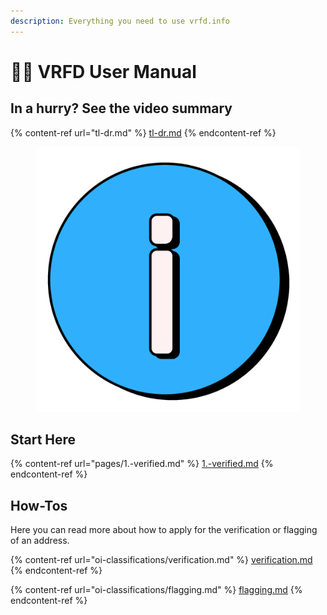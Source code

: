```yaml
---
description: Everything you need to use vrfd.info
---
```


# 🧑🏫 VRFD User Manual

## In a hurry? See the video summary

{% content-ref url="tl-dr.md" %}
[tl-dr.md](tl-dr.md)
{% endcontent-ref %}

<figure><img src=".gitbook/assets/unknown_animation.gif" alt="" width="563"><figcaption></figcaption></figure>

## Start Here

{% content-ref url="pages/1.-verified.md" %}
[1.-verified.md](pages/1.-verified.md)
{% endcontent-ref %}

## How-Tos

Here you can read more about how to apply for the verification or flagging of an address.

{% content-ref url="oi-classifications/verification.md" %}
[verification.md](oi-classifications/verification.md)
{% endcontent-ref %}

{% content-ref url="oi-classifications/flagging.md" %}
[flagging.md](oi-classifications/flagging.md)
{% endcontent-ref %}
